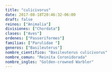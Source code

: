 ```yaml
---
title: "culicivorus"
date: 2017-08-18T20:46:32-06:00
draft: false
reinos: ["Animalia"]
divisiones: ["Chordata"]
clases: ["Aves"]
ordenes: ["Passeriformes"]
familias: ["Parulidae "]
generos: ["Basileuterus"]
nombre_cientifico: "Basileuterus culicivorus"
nombre_comun: "Reinita Coronidorada"
nombre_ingles: "Golden-crowned Warbler"
---
```

